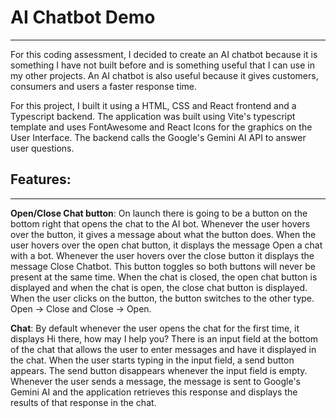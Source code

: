 # AI Chatbot Demo

---

For this coding assessment, I decided to create an AI chatbot because it is something I have not built before and is something useful that I can use in my other projects. An AI chatbot is also useful because it gives customers, consumers and users a faster response time.

For this project, I built it using a HTML, CSS and React frontend and a Typescript backend. The application was built using Vite's typescript template and uses FontAwesome and React Icons for the graphics on the User Interface. The backend calls the Google's Gemini AI API to answer user questions.

## Features:

---

**Open/Close Chat button**: On launch there is going to be a button on the bottom right that opens the chat to the AI bot. Whenever the user hovers over the button, it gives a message about what the button does. When the user hovers over the open chat button, it displays the message Open a chat with a bot. Whenever the user hovers over the close button it displays the message Close Chatbot.
This button toggles so both buttons will never be present at the same time. When the chat is closed, the open chat button is displayed and when the chat is open, the close chat button is displayed. When the user clicks on the button, the button switches to the other type. Open -> Close and Close -> Open.

**Chat**: By default whenever the user opens the chat for the first time, it displays Hi there, how may I help you? There is an input field at the bottom of the chat that allows the user to enter messages and have it displayed in the chat. When the user starts typing in the input field, a send button appears. The send button disappears whenever the input field is empty. Whenever the user sends a message, the message is sent to Google's Gemini AI and the application retrieves this response and displays the results of that response in the chat.
